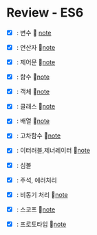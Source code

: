 # Review - ES6

- [x] : 변수
      📒 [note](https://www.notion.so/8ffe3a00889e48faa4948218c64711f1)
      <br />
- [x] : 연산자
      📒[note](https://www.notion.so/96152867c01b45d0a512a5cd9d355912)

- [x] : 제어문
      📒[note](https://www.notion.so/e6fca5641e37485cac300ec35868f78c)

- [x] : 함수
      📒[note](https://www.notion.so/abc323ceece24562b0b43726fb75887e)

- [x] : 객체
      📒[note](https://www.notion.so/83501bad6a25412ba26c46312f919149)

- [x] : 클래스
      📒[note](https://www.notion.so/6087808469344821a144c6d15519bcb3)

- [x] : 배열
      📒[note](https://www.notion.so/eeffae9b654b414787e87babb1a3ea50)
- [x] : 고차함수
      📒[note](https://www.notion.so/4b1eccac83484f82b07ad4830ccf7afb)

- [x] : 이터러블,제너레이터
      📒[note](https://www.notion.so/f2d2772d94f34960b90ac29f1a391b5b)

- [x] : 심볼
      <!-- 📒[note]() -->

- [x] : 주석, 에러처리
      <!-- 📒[note]() -->

- [x] : 비동기 처리
      📒[note](https://www.notion.so/be6af3f3b46442d78bed7fe30e549ba5)

- [x] : 스코프
      📒[note](https://www.notion.so/d7e03839f9f44d3e90b8e3c3ee6be291)

- [x] : 프로토타입
      📒[note](https://www.notion.so/6be9698db2d948abb04476b98d65e259)
